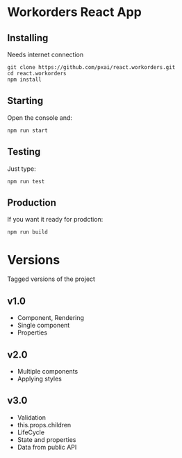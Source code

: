 # Workorders React App

## Installing
Needs internet connection
```
git clone https://github.com/pxai/react.workorders.git
cd react.workorders
npm install
```

## Starting
Open the console and:
```
npm run start
```

## Testing
Just type:
```
npm run test
```

## Production
If you want it ready for prodction:
```
npm run build
```

# Versions
Tagged versions of the project 
## v1.0
- Component, Rendering
- Single component
- Properties

## v2.0
- Multiple components
- Applying styles

## v3.0
- Validation
- this.props.children
- LifeCycle
- State and properties
- Data from public API